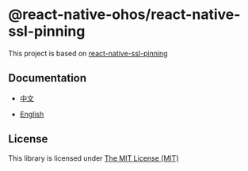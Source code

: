 # @react-native-ohos/react-native-ssl-pinning

This project is based on [react-native-ssl-pinning](https://github.com/MaxToyberman/react-native-ssl-pinning/tree/master)

## Documentation

- [中文](https://gitee.com/react-native-oh-library/usage-docs/blob/master/zh-cn/react-native-ssl-pinning.md)

- [English](https://gitee.com/react-native-oh-library/usage-docs/blob/master/en/react-native-ssl-pinning.md)

## License

This library is licensed under [The MIT License (MIT)](https://github.com/react-native-oh-library/react-native-ssl-pinning/blob/sig/LICENSE)
														
